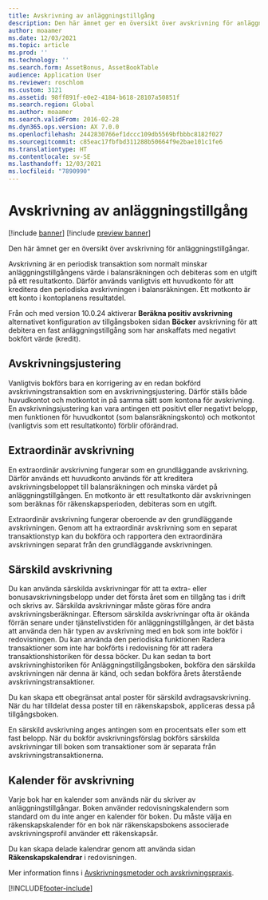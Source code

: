 ```yaml
---
title: Avskrivning av anläggningstillgång
description: Den här ämnet ger en översikt över avskrivning för anläggningstillgångar.
author: moaamer
ms.date: 12/03/2021
ms.topic: article
ms.prod: ''
ms.technology: ''
ms.search.form: AssetBonus, AssetBookTable
audience: Application User
ms.reviewer: roschlom
ms.custom: 3121
ms.assetid: 98ff891f-e0e2-4184-b618-28107a50851f
ms.search.region: Global
ms.author: moaamer
ms.search.validFrom: 2016-02-28
ms.dyn365.ops.version: AX 7.0.0
ms.openlocfilehash: 2442830766ef1dccc109db5569bfbbbc8182f027
ms.sourcegitcommit: c85eac17fbfbd311288b50664f9e2bae101c1fe6
ms.translationtype: HT
ms.contentlocale: sv-SE
ms.lasthandoff: 12/03/2021
ms.locfileid: "7890990"
---
```

# <a name="fixed-asset-depreciation"></a>Avskrivning av anläggningstillgång

[!include [banner](../includes/banner.md)]
[!include [preview banner](../includes/preview-banner.md)]

Den här ämnet ger en översikt över avskrivning för anläggningstillgångar.

Avskrivning är en periodisk transaktion som normalt minskar anläggningstillgångens värde i balansräkningen och debiteras som en utgift på ett resultatkonto. Därför används vanligtvis ett huvudkonto för att kreditera den periodiska avskrivningen i balansräkningen. Ett motkonto är ett konto i kontoplanens resultatdel.

Från och med version 10.0.24 aktiverar **Beräkna positiv avskrivning** alternativet konfiguration av tillgångsboken sidan **Böcker** avskrivning för att debitera en fast anläggningstillgång som har anskaffats med negativt bokfört värde (kredit).

## <a name="depreciation-adjustment"></a>Avskrivningsjustering
Vanligtvis bokförs bara en korrigering av en redan bokförd avskrivningstransaktion som en avskrivningsjustering. Därför ställs både huvudkontot och motkontot in på samma sätt som kontona för avskrivning. En avskrivningsjustering kan vara antingen ett positivt eller negativt belopp, men funktionen för huvudkontot (som balansräkningskonto) och motkontot (vanligtvis som ett resultatkonto) förblir oförändrad.

## <a name="extraordinary-depreciation"></a>Extraordinär avskrivning
En extraordinär avskrivning fungerar som en grundläggande avskrivning. Därför används ett huvudkonto används för att kreditera avskrivningsbeloppet till balansräkningen och minska värdet på anläggningstillgången. En motkonto är ett resultatkonto där avskrivningen som beräknas för räkenskapsperioden, debiteras som en utgift. 

Extraordinär avskrivning fungerar oberoende av den grundläggande avskrivningen. Genom att ha extraordinär avskrivning som en separat transaktionstyp kan du bokföra och rapportera den extraordinära avskrivningen separat från den grundläggande avskrivningen.

## <a name="special-depreciation-allowance"></a>Särskild avskrivning
Du kan använda särskilda avskrivningar för att ta extra- eller bonusavskrivningsbelopp under det första året som en tillgång tas i drift och skrivs av. Särskilda avskrivningar måste göras före andra avskrivningsberäkningar. Eftersom särskilda avskrivningar ofta är okända förrän senare under tjänstelivstiden för anläggningstillgången, är det bästa att använda den här typen av avskrivning med en bok som inte bokför i redovisningen. Du kan använda den periodiska funktionen Radera transaktioner som inte har bokförts i redovisning för att radera transaktionshistoriken för dessa böcker. Du kan sedan ta bort avskrivninghistoriken för Anläggningstillgångsboken, bokföra den särskilda avskrivningen när denna är känd, och sedan bokföra årets återstående avskrivningstransaktioner. 

Du kan skapa ett obegränsat antal poster för särskild avdragsavskrivning. När du har tilldelat dessa poster till en räkenskapsbok, appliceras dessa på tillgångsboken. 

En särskild avskrivning anges antingen som en procentsats eller som ett fast belopp. När du bokför avskrivningsförslag bokförs särskilda avskrivningar till boken som transaktioner som är separata från avskrivningstransaktionerna.

## <a name="depreciation-calendars"></a>Kalender för avskrivning
Varje bok har en kalender som används när du skriver av anläggningstillgångar. Boken använder redovisningskalendern som standard om du inte anger en kalender för boken. Du måste välja en räkenskapskalender för en bok när räkenskapsbokens associerade avskrivningsprofil använder ett räkenskapsår. 

Du kan skapa delade kalendrar genom att använda sidan **Räkenskapskalendrar** i redovisningen.

Mer information finns i [Avskrivningsmetoder och avskrivningspraxis](depreciation-methods-conventions.md).





[!INCLUDE[footer-include](../../includes/footer-banner.md)]
